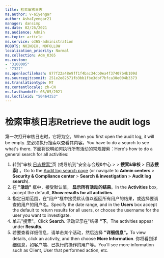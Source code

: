 ```yaml
---
title: 检索审核日志
ms.author: v-aiyengar
author: AshaIyengar21
manager: dansimp
ms.date: 02/26/2021
ms.audience: Admin
ms.topic: article
ms.service: o365-administration
ROBOTS: NOINDEX, NOFOLLOW
localization_priority: Normal
ms.collection: Adm_O365
ms.custom:
- "3100005"
- "7327"
ms.openlocfilehash: 877f22a48e9ff1f4bac34cb0ea4f37407b4b109d
ms.sourcegitcommit: 251e2e82571fb3bb1fbe3dbf7bfca30e004b3373
ms.translationtype: MT
ms.contentlocale: zh-CN
ms.lasthandoff: 03/05/2021
ms.locfileid: "50464353"
---
```

# <a name="retrieve-the-audit-logs"></a><span data-ttu-id="b4757-102">检索审核日志</span><span class="sxs-lookup"><span data-stu-id="b4757-102">Retrieve the audit logs</span></span>

<span data-ttu-id="b4757-103">第一次打开审核日志时，它将为空。</span><span class="sxs-lookup"><span data-stu-id="b4757-103">When you first open the audit log, it will be empty.</span></span> <span data-ttu-id="b4757-104">您必须执行搜索以查看其内容。</span><span class="sxs-lookup"><span data-stu-id="b4757-104">You have to do a search to see what's there.</span></span> <span data-ttu-id="b4757-105">下面将说明如何执行所有活动的常规搜索：</span><span class="sxs-lookup"><span data-stu-id="b4757-105">Here's how to do a general search for all activities:</span></span>

1. <span data-ttu-id="b4757-106">转到"审核 [日志搜索"](https://protection.office.com/#/unifiedauditlog)页 (或导航到"安全与合规&中心  >    >  **搜索&审核**  >  **日志搜索**) 。</span><span class="sxs-lookup"><span data-stu-id="b4757-106">Go to the [Audit log search page](https://protection.office.com/#/unifiedauditlog) (or navigate to  **Admin centers** > **Security & Compliance center** > **Search & investigation** > **Audit log search**).</span></span>
1. <span data-ttu-id="b4757-107">在 **"活动"** 框中，接受默认值， **显示所有活动的结果**。</span><span class="sxs-lookup"><span data-stu-id="b4757-107">In the **Activities** box, accept the default, **Show results for all activities**.</span></span>
1. <span data-ttu-id="b4757-108">指定日期范围，在"用户"框中接受默认值以返回所有用户的结果，或选择要调查的用户的用户名。</span><span class="sxs-lookup"><span data-stu-id="b4757-108">Specify the date range, and in the **Users** box accept the default to return results for all users, or choose the username for the user you want to investigate.</span></span>
1. <span data-ttu-id="b4757-109">单击"搜索"。</span><span class="sxs-lookup"><span data-stu-id="b4757-109">Click **Search**.</span></span> <span data-ttu-id="b4757-110">活动显示在"结果 **"下**。</span><span class="sxs-lookup"><span data-stu-id="b4757-110">The activities appear under **Results**.</span></span>
1. <span data-ttu-id="b4757-111">若要查看详细信息，请单击某个活动，然后选择 **"详细信息"。**</span><span class="sxs-lookup"><span data-stu-id="b4757-111">To view details, click an activity, and then choose **More Information**.</span></span> <span data-ttu-id="b4757-112">你将看到详细信息，如客户端、已执行的操作的用户等。</span><span class="sxs-lookup"><span data-stu-id="b4757-112">You'll see more information such as Client, User that performed action, etc.</span></span>
